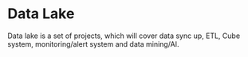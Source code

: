 # Data Lake
Data lake is a set of projects, which will cover data sync up, ETL, Cube system, monitoring/alert system and data mining/AI. 
